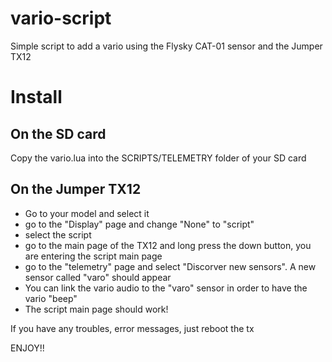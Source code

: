 # vario-script
Simple script to add a vario using the Flysky CAT-01 sensor and the Jumper TX12

# Install
## On the SD card
Copy the vario.lua into the SCRIPTS/TELEMETRY folder of your SD card
## On the Jumper TX12
- Go to your model and select it
- go to the "Display" page and change "None" to "script"
- select the script
- go to the main page of the TX12 and long press the down button, you are entering the script main page
- go to the "telemetry" page and select "Discorver new sensors". A new sensor called "varo" should appear
- You can link the vario audio to the "varo" sensor in order to have the vario "beep"
- The script main page should work!

If you have any troubles, error messages, just reboot the tx

ENJOY!!
